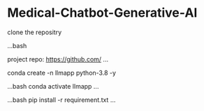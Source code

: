 # Medical-Chatbot-Generative-AI


<!-- how to run ? -->

clone the repositry

...bash

project repo: https://github.com/
...

<!-- step 1 create a conda env after opening the repo -->

conda create -n llmapp python-3.8 -y

...bash
conda activate llmapp 
...

<!-- step 2 install the  requirement -->
...bash
pip install -r requirement.txt
...



